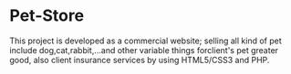 # Pet-Store
This project is developed as a commercial website; selling all kind of pet include dog,cat,rabbit,...and other variable things forclient's pet greater good, also client insurance services by using HTML5/CSS3 and PHP.
